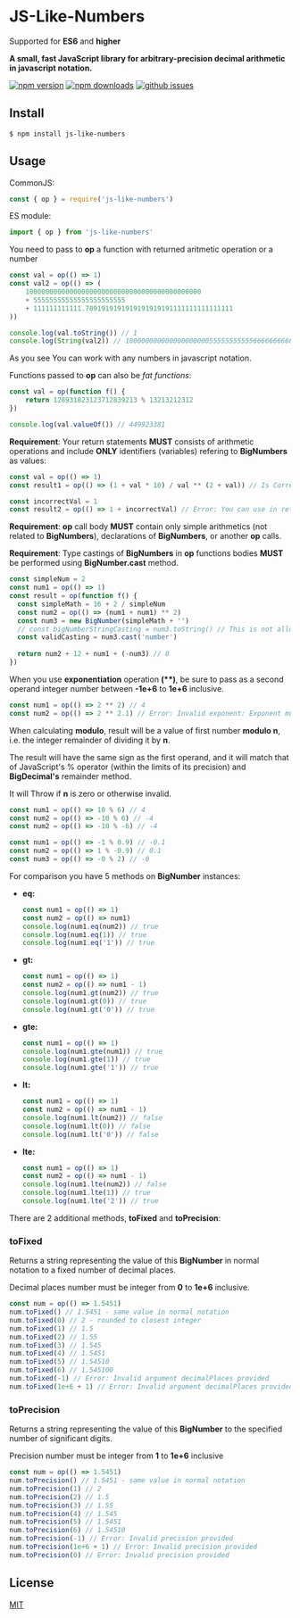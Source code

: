 # JS-Like-Numbers
Supported for **ES6** and **higher**

**A small, fast JavaScript library for arbitrary-precision decimal arithmetic in javascript notation.**

[![npm version](https://img.shields.io/npm/v/js-like-numbers.svg)](https://www.npmjs.com/package/js-like-numbers)
[![npm downloads](https://img.shields.io/npm/dw/js-like-numbers)](https://www.npmjs.com/package/js-like-numbers)
[![github issues](https://img.shields.io/github/issues/AndoGhevian/js-like-numbers)](https://github.com/AndoGhevian/js-like-numbers/issues)

## Install
`$ npm install js-like-numbers`

## Usage
CommonJS:

```javascript
const { op } = require('js-like-numbers')
```

ES module:

```javascript
import { op } from 'js-like-numbers'
```

You need to pass to **op** a function with returned aritmetic operation or a number
```javascript
const val = op(() => 1)
const val2 = op(() => (
    10000000000000000000000000000000000000000000
    + 55555555555555555555555
    + 111111111111.7891919191919191919191111111111111111
))

console.log(val.toString()) // 1
console.log(String(val2)) // 10000000000000000000055555555555666666666666.7891919191919191919191111111111111111
```
As you see You can work with any numbers in javascript notation.

Functions passed to **op** can also be _fat functions_:
```javascript
const val = op(function f() {
    return 128931823123712839213 % 13213212312
})

console.log(val.valueOf()) // 449923381
```
**Requirement**: Your return statements **MUST** consists of arithmetic
operations and include **ONLY** identifiers (variables) refering to **BigNumbers** as values:
```javascript
const val = op(() => 1)
const result1 = op(() => (1 + val * 10) / val ** (2 + val)) // Is Correct

const incorrectVal = 1
const result2 = op(() => 1 + incorrectVal) // Error: You can use in return statement only variables initialized with BigNumber values
```
**Requirement**: **op** call body **MUST** contain only simple arithmetics (not related to **BigNumbers**), declarations of **BigNumbers**, or another **op** calls.

**Requirement**: Type castings of **BigNumbers** in **op** functions bodies **MUST** be performed
using **BigNumber.cast** method. 
```javascript
const simpleNum = 2
const num1 = op(() => 1)
const result = op(function f() {
  const simpleMath = 16 + 2 / simpleNum
  const num2 = op(() => (num1 + num1) ** 2)
  const num3 = new BigNumber(simpleMath + '')
  // const bigNumberStringCasting = num3.toString() // This is not allowed, it can lead to logical errors.
  const validCasting = num3.cast('number')
  
  return num2 + 12 + num1 + (-num3) // 0
})
```
When you use **exponentiation** operation **(\*\*)**, be sure to pass
as a second operand integer number between **-1e+6** to **1e+6** inclusive.
```javascript
const num1 = op(() => 2 ** 2) // 4
const num2 = op(() => 2 ** 2.1) // Error: Invalid exponent: Exponent must be a JavaScript number integer in range - -1e+6 to 1e+6 inclusive
```
When calculating **modulo**, result will be a value of first number **modulo n**, i.e. the integer remainder of dividing it by **n**.

The result will have the same sign as the first operand, and it will match that of JavaScript's % operator (within the limits of its precision) and **BigDecimal's** remainder method.

It will Throw if **n** is zero or otherwise invalid.
```javascript
const num1 = op(() => 10 % 6) // 4
const num2 = op(() => -10 % 6) // -4
const num2 = op(() => -10 % -6) // -4

const num1 = op(() => -1 % 0.9) // -0.1
const num2 = op(() => 1 % -0.9) // 0.1
const num3 = op(() => -0 % 2) // -0
```

For comparison you have 5 methods on **BigNumber** instances:
- **eq:**
  ```javascript
  const num1 = op(() => 1)
  const num2 = op(() => num1)
  console.log(num1.eq(num2)) // true
  console.log(num1.eq(1)) // true
  console.log(num1.eq('1')) // true
  ```
- **gt:**
  ```javascript
  const num1 = op(() => 1)
  const num2 = op(() => num1 - 1)
  console.log(num1.gt(num2)) // true
  console.log(num1.gt(0)) // true
  console.log(num1.gt('0')) // true
  ```
- **gte:**
  ```javascript
  const num1 = op(() => 1)
  console.log(num1.gte(num1)) // true
  console.log(num1.gte(1)) // true
  console.log(num1.gte('1')) // true
  ```
- **lt:**
  ```javascript
  const num1 = op(() => 1)
  const num2 = op(() => num1 - 1)
  console.log(num1.lt(num2)) // false
  console.log(num1.lt(0)) // false
  console.log(num1.lt('0')) // false
  ```
- **lte:**
  ```javascript
  const num1 = op(() => 1)
  const num2 = op(() => num1 - 1)
  console.log(num1.lte(num2)) // false
  console.log(num1.lte(1)) // true
  console.log(num1.lte('2')) // true
  ```

There are 2 additional methods, **toFixed** and **toPrecision**:
### toFixed
Returns a string representing the value of this **BigNumber** in normal notation to a fixed number of decimal places.

Decimal places number must be integer from **0** to **1e+6** inclusive.
```javascript
const num = op(() => 1.5451)
num.toFixed() // 1.5451 - same value in normal notation
num.toFixed(0) // 2 - rounded to closest integer
num.toFixed(1) // 1.5
num.toFixed(2) // 1.55
num.toFixed(3) // 1.545
num.toFixed(4) // 1.5451
num.toFixed(5) // 1.54510
num.toFixed(6) // 1.545100
num.toFixed(-1) // Error: Invalid argument decimalPlaces provided
num.toFixed(1e+6 + 1) // Error: Invalid argument decimalPlaces provided
```
### toPrecision
Returns a string representing the value of this **BigNumber** to the specified number of significant digits.

Precision number must be integer from **1** to **1e+6** inclusive
```javascript
const num = op(() => 1.5451)
num.toPrecision() // 1.5451 - same value in normal notation
num.toPrecision(1) // 2
num.toPrecision(2) // 1.5
num.toPrecision(3) // 1.55
num.toPrecision(4) // 1.545
num.toPrecision(5) // 1.5451
num.toPrecision(6) // 1.54510
num.toPrecision(-1) // Error: Invalid precision provided
num.toPrecision(1e+6 + 1) // Error: Invalid precision provided
num.toPrecision(0) // Error: Invalid precision provided
```

## License
[MIT](LICENSE.md)